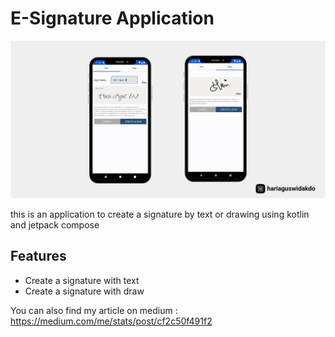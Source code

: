 # E-Signature Application

![alt text](https://github.com/HariAgus/E-SignatureAppCompose/blob/master/banner_signature_jetpack_compose.png)

this is an application to create a signature by text or drawing using kotlin and jetpack compose

## Features

- Create a signature with text
- Create a signature with draw

You can also find my article on medium :
https://medium.com/me/stats/post/cf2c50f491f2
